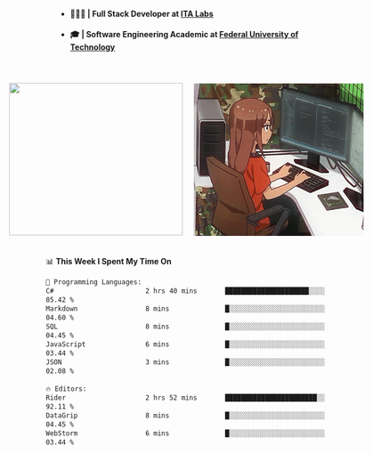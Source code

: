 <body style="margin-bottom: 40px; gap: 20px">
  <div style="display: flex; flex-direction: column; width: auto; margin: 0 auto; padding: 20px;">
    <ul style="flex: 1; margin-bottom: 20px;">
      <li><h4>🧑🏽‍💻 | Full Stack Developer at <a href="https://itafrotas.com//">ITA Labs</a></h4></li>
      <li><h4>🎓 | Software Engineering Academic at <a href="http://www.utfpr.edu.br/">Federal University of Technology</a></h4></li>
      <br/>
    </ul>
    <div style="display: flex; justify-content: center; align-items: center; gap: 20px;">
      <a href="https://skillicons.dev">
        <img width="312" height="274" src="https://skillicons.dev/icons?i=cs,dotnet,php,laravel,ts,js,nodejs,react,swift,java,adonis,postgres,mysql,mongodb,postman,c,heroku,gradle,npm,flutter,docker,aws,redis,kubernetes&theme=light&&perline=4" />
      </a>
      <img width="312" height="274" src="assets/umiko.gif" alt="Computer Boy" />
    </div>
  </div>
</body>


<!--START_SECTION:waka-->
📊 **This Week I Spent My Time On** 

```text
💬 Programming Languages: 
C#                       2 hrs 40 mins       █████████████████████░░░░   85.42 % 
Markdown                 8 mins              █░░░░░░░░░░░░░░░░░░░░░░░░   04.60 % 
SQL                      8 mins              █░░░░░░░░░░░░░░░░░░░░░░░░   04.45 % 
JavaScript               6 mins              █░░░░░░░░░░░░░░░░░░░░░░░░   03.44 % 
JSON                     3 mins              █░░░░░░░░░░░░░░░░░░░░░░░░   02.08 % 

🔥 Editors: 
Rider                    2 hrs 52 mins       ███████████████████████░░   92.11 % 
DataGrip                 8 mins              █░░░░░░░░░░░░░░░░░░░░░░░░   04.45 % 
WebStorm                 6 mins              █░░░░░░░░░░░░░░░░░░░░░░░░   03.44 % 
```


<!--END_SECTION:waka-->

<!--
**danielr0d/danielr0d** is a ✨ _special_ ✨ repository because its `README.md` (this file) appears on your GitHub profile.

Here are some ideas to get you started:

- 🔭 I’m currently working on ...
- 🌱 I’m currently learning ...
- 👯 I’m looking to collaborate on ...
- 🤔 I’m looking for help with ...
- 💬 Ask me about ...
- 📫 How to reach me: ...
- 😄 Pronouns: ...
- ⚡ Fun fact: ...
-->
